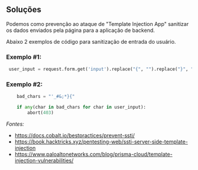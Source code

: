 ## Soluções

Podemos como prevenção ao ataque de "Template Injection App" sanitizar os dados enviados pela página para a aplicação de backend.

Abaixo 2 exemplos de código para sanitização de entrada do usuário.

### Exemplo #1:

```python
 user_input = request.form.get('input').replace("{", "").replace("}", "")
```

### Exemplo #2:

```python
    bad_chars = "'_#&;*}{"

    if any(char in bad_chars for char in user_input):
        abort(403)
```


_Fontes:_

- https://docs.cobalt.io/bestpractices/prevent-ssti/
- https://book.hacktricks.xyz/pentesting-web/ssti-server-side-template-injection
- https://www.paloaltonetworks.com/blog/prisma-cloud/template-injection-vulnerabilities/

